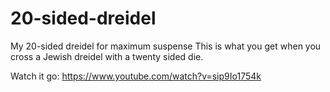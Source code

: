 # 20-sided-dreidel
My 20-sided dreidel for maximum suspense
This is what you get when you cross a Jewish dreidel with a twenty sided die.

Watch it go: https://www.youtube.com/watch?v=sip9Io1754k

